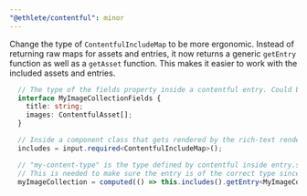 ```yaml
---
"@ethlete/contentful": minor
---
```


Change the type of `ContentfulIncludeMap` to be more ergonomic. Instead of returning raw maps for assets and entries, it now returns a generic `getEntry` function as well as a `getAsset` function. This makes it easier to work with the included assets and entries.


```ts
  // The type of the fields property inside a contentful entry. Could be just about anything.
  interface MyImageCollectionFields {
    title: string;
    images: ContentfulAsset[];
  }

  // Inside a component class that gets rendered by the rich-text renderer
  includes = input.required<ContentfulIncludeMap>();

  // "my-content-type" is the type defined by contentful inside entry.sys.id
  // This is needed to make sure the entry is of the correct type since the user could put any entry here.
  myImageCollection = computed(() => this.includes().getEntry<MyImageCollectionFields>('someId', 'my-image-collection'));
```